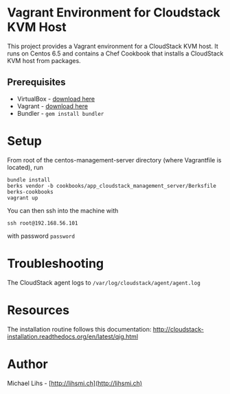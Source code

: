 Vagrant Environment for Cloudstack KVM Host
===========================================

This project provides a Vagrant environment for a CloudStack KVM host. It runs on Centos 6.5 and contains a Chef Cookbook that installs a CloudStack KVM host from packages.

Prerequisites
-------------

* VirtualBox - [download here](https://www.virtualbox.org/wiki/Downloads)
* Vagrant - [download here](http://www.vagrantup.com/downloads.html)
* Bundler - `gem install bundler`



Setup
=====

From root of the centos-management-server directory (where Vagrantfile is located), run

    bundle install
    berks vendor -b cookbooks/app_cloudstack_management_server/Berksfile  berks-cookbooks
    vagrant up

You can then ssh into the machine with

    ssh root@192.168.56.101

with password `password`



Troubleshooting
===============

The CloudStack agent logs to `/var/log/cloudstack/agent/agent.log`



Resources
=========

The installation routine follows this documentation: http://cloudstack-installation.readthedocs.org/en/latest/qig.html


Author
======

Michael Lihs - [http://lihsmi.ch](http://lihsmi.ch)
